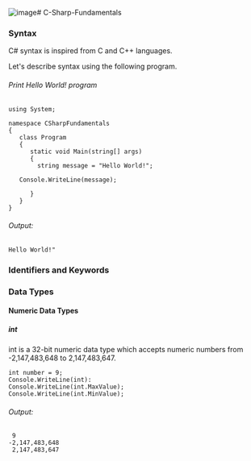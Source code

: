 ![image](https://github.com/NaveenChittimalla/C-Sharp-Fundamentals/assets/4600249/ac82c885-ae36-4103-a0b1-bad5e44602d4)# C-Sharp-Fundamentals

### Syntax
C# syntax is inspired from C and C++ languages.

Let's describe syntax using the following program.


###### Print Hello World! program
```
using System;

namespace CSharpFundamentals
{
   class Program
   {
      static void Main(string[] args)
      {
        string message = "Hello World!";

   Console.WriteLine(message);

      }
   }
}
```
###### Output:
```
Hello World!"
```

### Identifiers and Keywords


### Data Types

#### Numeric Data Types

##### int
int is a 32-bit numeric data type which accepts numeric numbers from -2,147,483,648 to 2,147,483,647.


```
int number = 9;
Console.WriteLine(int): 
Console.WriteLine(int.MaxValue);
Console.WriteLine(int.MinValue); 
```
###### Output:
```
 9
-2,147,483,648 
 2,147,483,647 
```
